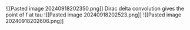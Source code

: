 ![[Pasted image 20240918202350.png]]
Dirac delta convolution gives the point of f at tau 
![[Pasted image 20240918202523.png]]
![[Pasted image 20240918202606.png]]

